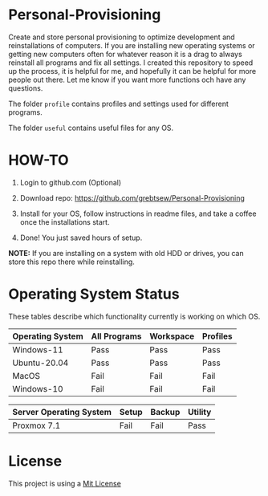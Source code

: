 # Personal-Provisioning
 Create and store personal provisioning to optimize development and reinstallations of computers.
 If you are installing new operating systems or getting new computers often for whatever reason it is a drag 
 to always reinstall all programs and fix all settings. I created this repository to speed up the process,
 it is helpful for me, and hopefully it can be helpful for more people out there. 
 Let me know if you want more functions och have any questions.

 The folder `profile` contains profiles and settings used for different programs.

 The folder `useful` contains useful files for any OS.

 # HOW-TO

 1. Login to github.com (Optional)

 2. Download repo:
 https://github.com/grebtsew/Personal-Provisioning

 3. Install for your OS, follow instructions in readme files, and take a coffee once the installations start.

 4. Done! You just saved hours of setup.

**NOTE:** If you are installing on a system with old HDD or drives, you can store this repo there while reinstalling.

 # Operating System Status
These tables describe which functionality currently is working on which OS.

 <table>
   <thead>
      <tr>
         <th>Operating System</th>
         <th>All Programs</th>
         <th>Workspace</th>
         <th>Profiles</th>
      </tr>
   </thead>
   <tbody>
      <tr>
         <td>Windows-11</td>
         <td>Pass</td>
         <td>Pass</td>
         <td>Pass</td>
      </tr>
      <tr>
         <td>Ubuntu-20.04</td>
         <td>Pass</td>
         <td>Pass</td>
         <td>Pass</td>
      </tr>
      <tr>
         <td>MacOS</td>
         <td>Fail</td>
         <td>Fail</td>
         <td>Fail</td>
      </tr>
      <tr>
         <td>Windows-10</td>
         <td>Fail</td>
         <td>Fail</td>
         <td>Fail</td>
      </tr>
   </tbody>
</table>


 <table>
   <thead>
      <tr>
         <th>Server Operating System</th>
         <th>Setup</th>
         <th>Backup</th>
         <th>Utility</th>
      </tr>
   </thead>
   <tbody>
      <tr>
         <td>Proxmox 7.1</td>
         <td>Fail</td>
         <td>Fail</td>
         <td>Pass</td>
      </tr>

   </tbody>
</table>


# License

This project is using a [Mit License](./LICENSE)